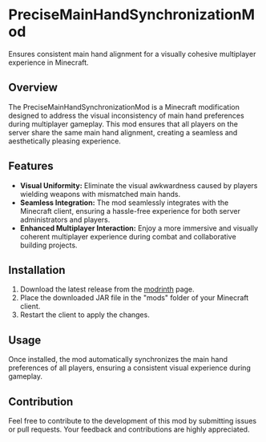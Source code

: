 # PreciseMainHandSynchronizationMod

Ensures consistent main hand alignment for a visually cohesive multiplayer experience in Minecraft.

## Overview

The PreciseMainHandSynchronizationMod is a Minecraft modification designed to address the visual inconsistency of main hand preferences during multiplayer gameplay. This mod ensures that all players on the server share the same main hand alignment, creating a seamless and aesthetically pleasing experience.

## Features

- **Visual Uniformity:** Eliminate the visual awkwardness caused by players wielding weapons with mismatched main hands.
- **Seamless Integration:** The mod seamlessly integrates with the Minecraft client, ensuring a hassle-free experience for both server administrators and players.
- **Enhanced Multiplayer Interaction:** Enjoy a more immersive and visually coherent multiplayer experience during combat and collaborative building projects.

## Installation

1. Download the latest release from the [modrinth](https://modrinth.com/mod/mainhandsynchronization/versions) page.
2. Place the downloaded JAR file in the "mods" folder of your Minecraft client.
3. Restart the client to apply the changes.

## Usage

Once installed, the mod automatically synchronizes the main hand preferences of all players, ensuring a consistent visual experience during gameplay.

## Contribution

Feel free to contribute to the development of this mod by submitting issues or pull requests. Your feedback and contributions are highly appreciated.
